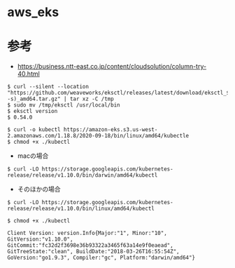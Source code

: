 # aws_eks

# 参考
- https://business.ntt-east.co.jp/content/cloudsolution/column-try-40.html
```
$ curl --silent --location "https://github.com/weaveworks/eksctl/releases/latest/download/eksctl_$(uname -s)_amd64.tar.gz" | tar xz -C /tmp
$ sudo mv /tmp/eksctl /usr/local/bin
$ eksctl version 
$ 0.54.0

$ curl -o kubectl https://amazon-eks.s3.us-west-2.amazonaws.com/1.18.8/2020-09-18/bin/linux/amd64/kubectle
$ chmod +x ./kubectl
```

- macの場合
```
$ curl -LO https://storage.googleapis.com/kubernetes-release/release/v1.10.0/bin/darwin/amd64/kubectl
```

- そのほかの場合
```
$ curl -LO https://storage.googleapis.com/kubernetes-release/release/v1.10.0/bin/linux/amd64/kubectl
```

```
$ chmod +x ./kubectl
```
```
Client Version: version.Info{Major:"1", Minor:"10", GitVersion:"v1.10.0", GitCommit:"fc32d2f3698e36b93322a3465f63a14e9f0eaead", GitTreeState:"clean", BuildDate:"2018-03-26T16:55:54Z", GoVersion:"go1.9.3", Compiler:"gc", Platform:"darwin/amd64"}
```
